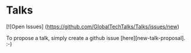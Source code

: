 # Talks
[![Open Issues] (https://github.com/GlobalTechTalks/Talks/issues/new)

To propose a talk, simply create a github issue [here][new-talk-proposal]. :-)
